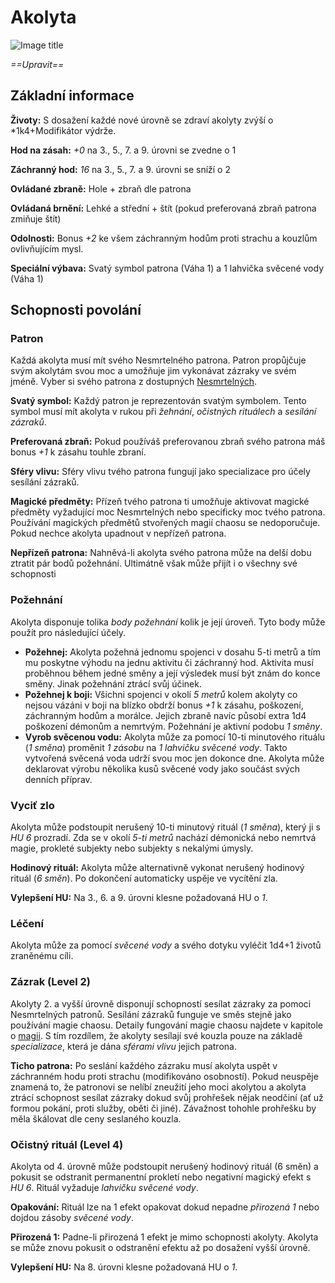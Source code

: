 # Akolyta

![Image title](/assets/classes/Acolyte.jpeg)

*==Upravit==*

## Základní informace

**Životy:** S dosažení každé nové úrovně se zdraví akolyty zvýší o *1k4+Modifikátor výdrže.

**Hod na zásah:** *+0* na 3., 5., 7. a 9. úrovni se zvedne o 1

**Záchranný hod:** *16* na 3., 5., 7. a 9. úrovni se sníží o 2

**Ovládané zbraně:** Hole + zbraň dle patrona

**Ovládaná brnění:** Lehké a střední + štít (pokud preferovaná zbraň patrona zmiňuje štít)

**Odolnosti:** Bonus *+2* ke všem záchranným hodům proti strachu a kouzlům ovlivňujícím mysl.

**Speciální výbava:** Svatý symbol patrona (Váha 1) a 1 lahvička svěcené vody (Váha 1)

## Schopnosti povolání

### Patron

Každá akolyta musí mít svého Nesmrtelného patrona. Patron propůjčuje svým akolytám svou moc a umožňuje jim vykonávat zázraky ve svém jméně. Vyber si svého patrona z dostupných [Nesmrtelných](/Starý%20svět%20%28Zasazení%29/gods/).

**Svatý symbol:** Každý patron je reprezentován svatým symbolem. Tento symbol musí mít akolyta v rukou při *žehnání*, *očistných rituálech* a *sesílání zázraků*.

**Preferovaná zbraň:** Pokud používáš preferovanou zbraň svého patrona máš bonus *+1* k zásahu touhle zbraní.

**Sféry vlivu:** Sféry vlivu tvého patrona fungují jako specializace pro účely sesílání zázraků.

**Magické předměty:** Přízeň tvého patrona ti umožňuje aktivovat magické předměty vyžadující moc Nesmrtelných nebo specificky moc tvého patrona. Používání magických předmětů stvořených magií chaosu se nedoporučuje. Pokud nechce akolyta upadnout v nepřízeň patrona. 

**Nepřízeň patrona:** Nahněvá-li akolyta svého patrona může na delší dobu ztratit pár bodů požehnání. Ultimátně však může přijít i o všechny své schopnosti

### Požehnání

Akolyta disponuje tolika *body požehnání* kolik je její úroveň. Tyto body může použít pro následující účely.

- **Požehnej:** Akolyta požehná jednomu spojenci v dosahu 5-ti metrů a tím mu poskytne výhodu na jednu aktivitu či záchranný hod. Aktivita musí proběhnou během jedné směny a její výsledek musí být znám do konce směny. Jinak požehnání ztrácí svůj účinek.
- **Požehnej k boji:** Všichni spojenci v okolí *5 metrů* kolem akolyty co nejsou vázáni v boji na blízko obdrží bonus *+1* k zásahu, poškození, záchranným hodům a morálce. Jejich zbraně navíc působí extra 1d4 poškození démonům a nemrtvým. Požehnání je aktivní podobu *1 směny*.
- **Vyrob svěcenou vodu:** Akolyta může za pomocí 10-ti minutového rituálu (*1 směna*) proměnit *1 zásobu* na *1 lahvičku svěcené vody*. Takto vytvořená svěcená voda udrží svou moc jen dokonce dne. Akolyta může deklarovat výrobu několika kusů svěcené vody jako součást svých denních příprav.

### Vyciť zlo

Akolyta může podstoupit nerušený 10-ti minutový rituál (*1 směna*), který ji s *HU 6* prozradí. Zda se v okolí *5-ti metrů* nachází démonická nebo nemrtvá magie, prokleté subjekty nebo subjekty s nekalými úmysly.

**Hodinový rituál:** Akolyta může alternativně vykonat nerušený hodinový rituál (*6 směn*). Po dokončení automaticky uspěje ve vycítění zla.

**Vylepšení HU:** Na 3., 6. a 9. úrovni klesne požadovaná HU o *1*.

### Léčení

Akolyta může za pomocí *svěcené vody* a svého dotyku vyléčit 1d4+1 životů zraněnému cíli.

### Zázrak (Level 2)

Akolyty 2. a vyšší úrovně disponují schopností sesílat zázraky za pomoci Nesmrtelných patronů. Sesílání zázraků funguje ve směs stejně jako používání magie chaosu. Detaily fungování magie chaosu najdete v kapitole o [magii](/Starý%20svět%20%28Zasazení%29/magic/). S tím rozdílem, že akolyty sesílají své kouzla pouze na základě *specializace*, která je dána *sférami vlivu* jejich patrona. 

**Ticho patrona:** Po seslání každého zázraku musí akolyta uspět v záchranném hodu proti strachu (modifikováno osobností). Pokud neuspěje znamená to, že patronovi se nelíbí zneužití jeho moci akolytou a akolyta ztrácí schopnost sesílat zázraky dokud svůj prohřešek nějak neodčiní (ať už formou pokání, proti služby, oběti či jiné). Závažnost tohohle prohřešku by měla škálovat dle ceny seslaného kouzla.

### Očistný rituál (Level 4)

Akolyta od 4. úrovně může podstoupit nerušený hodinový rituál (6 směn) a pokusit se odstranit permanentní prokletí nebo negativní magický efekt s *HU 6*. Rituál vyžaduje *lahvičku svěcené vody*.

**Opakování:** Rituál lze na 1 efekt opakovat dokud nepadne *přirozená 1* nebo dojdou zásoby *svěcené vody*.

**Přirozená 1:** Padne-li přirozená 1 efekt je mimo schopnosti akolyty. Akolyta se může znovu pokusit o odstranění efektu až po dosažení vyšší úrovně.

**Vylepšení HU:** Na 8. úrovni klesne požadovaná HU o *1*.